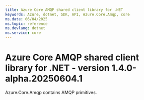 ```yaml
---
title: Azure Core AMQP shared client library for .NET
keywords: Azure, dotnet, SDK, API, Azure.Core.Amqp, core
ms.date: 06/04/2025
ms.topic: reference
ms.devlang: dotnet
ms.service: core
---
```

# Azure Core AMQP shared client library for .NET - version 1.4.0-alpha.20250604.1 


Azure.Core.Amqp contains AMQP primitives. 

